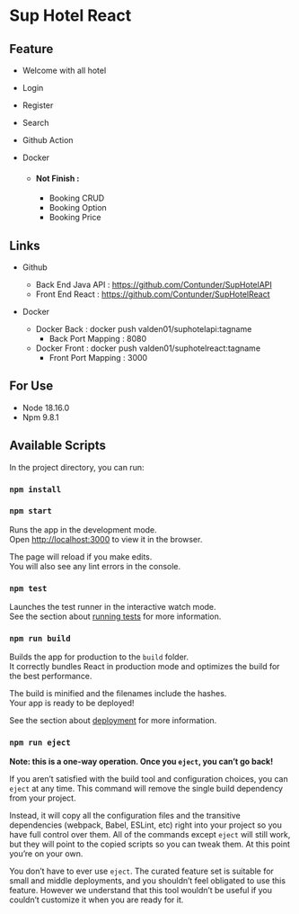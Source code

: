 # Sup Hotel React

## Feature

- Welcome with all hotel
- Login
- Register
- Search
- Github Action
- Docker

    - #### Not Finish :
        - Booking CRUD
        - Booking Option
        - Booking Price


## Links
- Github
    - Back End Java API : https://github.com/Contunder/SupHotelAPI
    - Front End React : https://github.com/Contunder/SupHotelReact


- Docker
    - Docker Back : docker push valden01/suphotelapi:tagname
        - Back Port Mapping : 8080
    - Docker Front : docker push valden01/suphotelreact:tagname
        - Front Port Mapping : 3000

## For Use 

- Node 18.16.0
- Npm 9.8.1

## Available Scripts

In the project directory, you can run:

### `npm install`

### `npm start`

Runs the app in the development mode.\
Open [http://localhost:3000](http://localhost:3000) to view it in the browser.

The page will reload if you make edits.\
You will also see any lint errors in the console.

### `npm test`

Launches the test runner in the interactive watch mode.\
See the section about [running tests](https://facebook.github.io/create-react-app/docs/running-tests) for more information.

### `npm run build`

Builds the app for production to the `build` folder.\
It correctly bundles React in production mode and optimizes the build for the best performance.

The build is minified and the filenames include the hashes.\
Your app is ready to be deployed!

See the section about [deployment](https://facebook.github.io/create-react-app/docs/deployment) for more information.

### `npm run eject`

**Note: this is a one-way operation. Once you `eject`, you can’t go back!**

If you aren’t satisfied with the build tool and configuration choices, you can `eject` at any time. This command will remove the single build dependency from your project.

Instead, it will copy all the configuration files and the transitive dependencies (webpack, Babel, ESLint, etc) right into your project so you have full control over them. All of the commands except `eject` will still work, but they will point to the copied scripts so you can tweak them. At this point you’re on your own.

You don’t have to ever use `eject`. The curated feature set is suitable for small and middle deployments, and you shouldn’t feel obligated to use this feature. However we understand that this tool wouldn’t be useful if you couldn’t customize it when you are ready for it.
